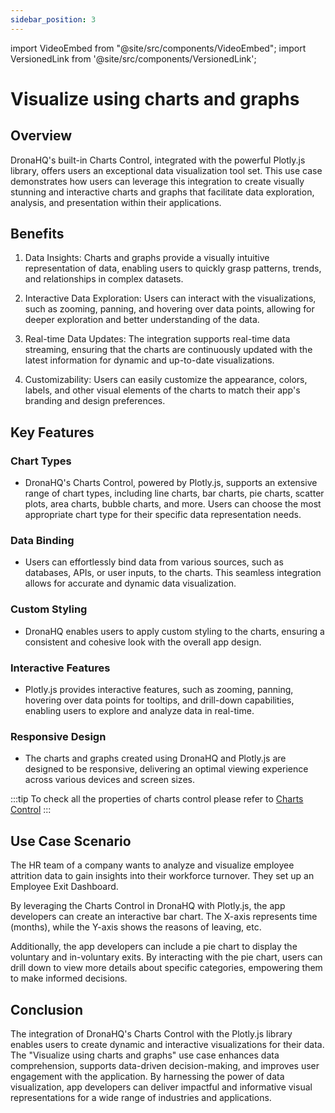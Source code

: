 ```yaml
---
sidebar_position: 3
---
```


import VideoEmbed from "@site/src/components/VideoEmbed";
import VersionedLink from '@site/src/components/VersionedLink';

# Visualize using charts and graphs

## Overview
DronaHQ's built-in Charts Control, integrated with the powerful Plotly.js library, offers users an exceptional data visualization tool set. This use case demonstrates how users can leverage this integration to create visually stunning and interactive charts and graphs that facilitate data exploration, analysis, and presentation within their applications.

## Benefits

1. Data Insights: Charts and graphs provide a visually intuitive representation of data, enabling users to quickly grasp patterns, trends, and relationships in complex datasets.

2. Interactive Data Exploration: Users can interact with the visualizations, such as zooming, panning, and hovering over data points, allowing for deeper exploration and better understanding of the data.

3. Real-time Data Updates: The integration supports real-time data streaming, ensuring that the charts are continuously updated with the latest information for dynamic and up-to-date visualizations.

4. Customizability: Users can easily customize the appearance, colors, labels, and other visual elements of the charts to match their app's branding and design preferences.

## Key Features

### Chart Types
- DronaHQ's Charts Control, powered by Plotly.js, supports an extensive range of chart types, including line charts, bar charts, pie charts, scatter plots, area charts, bubble charts, and more. Users can choose the most appropriate chart type for their specific data representation needs.

### Data Binding
- Users can effortlessly bind data from various sources, such as databases, APIs, or user inputs, to the charts. This seamless integration allows for accurate and dynamic data visualization.

### Custom Styling
- DronaHQ enables users to apply custom styling to the charts, ensuring a consistent and cohesive look with the overall app design.

### Interactive Features
- Plotly.js provides interactive features, such as zooming, panning, hovering over data points for tooltips, and drill-down capabilities, enabling users to explore and analyze data in real-time.

### Responsive Design
- The charts and graphs created using DronaHQ and Plotly.js are designed to be responsive, delivering an optimal viewing experience across various devices and screen sizes.

:::tip
To check all the properties of charts control please refer to [Charts Control](/reference/controls/charts.md/#properties)
:::
## Use Case Scenario

The HR team of a company wants to analyze and visualize employee attrition data to gain insights into their workforce turnover. They set up an Employee Exit Dashboard.

By leveraging the Charts Control in DronaHQ with Plotly.js, the app developers can create an interactive bar chart. The X-axis represents time (months), while the Y-axis shows the reasons of leaving, etc.

Additionally, the app developers can include a pie chart to display the voluntary and in-voluntary exits. By interacting with the pie chart, users can drill down to view more details about specific categories, empowering them to make informed decisions.

<figure>
  <VideoEmbed host='youtube' videoId='papTi4Pxsxw' />
</figure>

## Conclusion

The integration of DronaHQ's Charts Control with the Plotly.js library enables users to create dynamic and interactive visualizations for their data. The "Visualize using charts and graphs" use case enhances data comprehension, supports data-driven decision-making, and improves user engagement with the application. By harnessing the power of data visualization, app developers can deliver impactful and informative visual representations for a wide range of industries and applications.